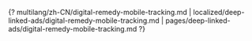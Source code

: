 {? multilang/zh-CN/digital-remedy-mobile-tracking.md | localized/deep-linked-ads/digital-remedy-mobile-tracking.md | pages/deep-linked-ads/digital-remedy-mobile-tracking.md ?}
